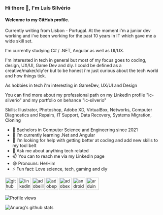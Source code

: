 ### Hi there 👋, I'm Luís Silvério
#### Welcome to my GitHub profile.

Currently writing from Lisbon - Portugal. At the moment i'm a junior dev working and i've been working for the past 10 years in IT which gave me a wide skill set. 

I'm currently studying C# / .NET, Angular as well as UI/UX. 

I'm interested in tech in general but most of my focus goes to coding, design, UX/UI, Game Dev and diy. I could be defined as a creative/maker/diy'er but to be honest i'm just curious about the tech world and how things tick.

As hobbies in tech i'm interesting in GameDev, UX/UI and Design

You can find more about my professional path on my LinkedIn profile "lc-silverio" and my portfolio on behance "lc-silverio"

Skills: Illustrator, Photoshop, Adobe XD, VirtualBox, Networks, Computer Diagnostics and Repairs, IT Support, Data Recovery, Systems Migration, Cloning

- 🔭 Bachelors in Computer Science and Engineering since 2021
- 🌱 I’m currently learning .Net and Angular
- 🤔 I’m looking for help with getting better at coding and add new skills to my tool belt 
- 💬 Ask me about anything tech related 
- 📫 You can to reach me via my LinkedIn page 
- 😄 Pronouns: He/Him 
- ⚡ Fun fact: Love science, tech, gaming and diy


[<img src='https://cdn.jsdelivr.net/npm/simple-icons@3.0.1/icons/github.svg' alt='github' height='40'>](https://github.com/lc-silverio)  [<img src='https://cdn.jsdelivr.net/npm/simple-icons@3.0.1/icons/linkedin.svg' alt='linkedin' height='40'>](https://www.linkedin.com/in/silverioluis/)  [<img src='https://cdn.jsdelivr.net/npm/simple-icons@3.0.1/icons/adobeillustrator.svg' alt='adobeillustrator' height='40'>](#)  [<img src='https://cdn.jsdelivr.net/npm/simple-icons@3.0.1/icons/adobephotoshop.svg' alt='adobephotoshop' height='40'>](#)  [<img src='https://cdn.jsdelivr.net/npm/simple-icons@3.0.1/icons/adobexd.svg' alt='adobexd' height='40'>](#)  [<img src='https://cdn.jsdelivr.net/npm/simple-icons@3.0.1/icons/android.svg' alt='android' height='40'>](#)  [<img src='https://cdn.jsdelivr.net/npm/simple-icons@3.0.1/icons/arduino.svg' alt='arduino' height='40'>](#)  

![Profile views](https://gpvc.arturio.dev/lc-silverio)  

![Anurag's github stats](https://github-readme-stats.vercel.app/api?username=lc-silverio&show_icons=true&theme=tokyonight)

